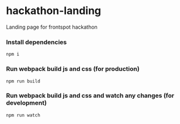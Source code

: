 # hackathon-landing
Landing page for frontspot hackathon

### Install dependencies

```
npm i
```

### Run webpack build js and css (for production)

```
npm run build
```

### Run webpack build js and css and watch any changes (for development)

```
npm run watch
```